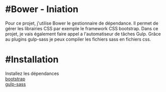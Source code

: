 #Bower - Iniation
=========================
Pour ce projet, j'utilise Bower le gestionnaire de dépendance. Il permet de gérer les librairies CSS par exemple le framework CSS bootstrap.
Dans ce projet, je vais également faire appel a l'automatiseur de tâches Gulp. Grâce au plugins gulp-sass je peux compiler les fichiers sass en fichiers css.  

#Installation
=============

Installez les dépendances <br/> <a href="https://getbootstrap.com/" target="_blank">bootstrap</a><br/> <a href="https://www.npmjs.com/package/gulp-sass" target="_blank">gulp-sass</a>
